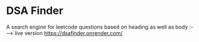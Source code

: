 # DSA Finder
 A search engine for leetcode questions based on heading as well as body
 :---> live version https://dsafinder.onrender.com/
